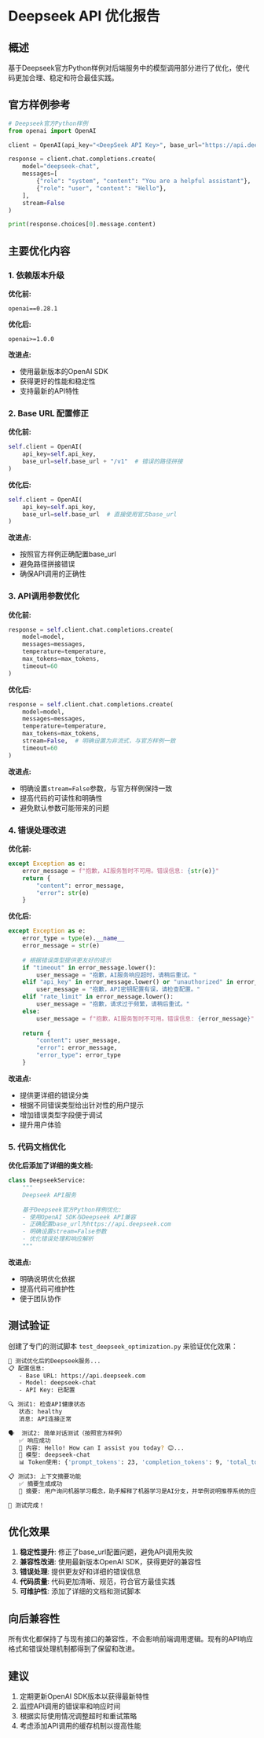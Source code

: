 # Deepseek API 优化报告

## 概述

基于Deepseek官方Python样例对后端服务中的模型调用部分进行了优化，使代码更加合理、稳定和符合最佳实践。

## 官方样例参考

```python
# Deepseek官方Python样例
from openai import OpenAI

client = OpenAI(api_key="<DeepSeek API Key>", base_url="https://api.deepseek.com")

response = client.chat.completions.create(
    model="deepseek-chat",
    messages=[
        {"role": "system", "content": "You are a helpful assistant"},
        {"role": "user", "content": "Hello"},
    ],
    stream=False
)

print(response.choices[0].message.content)
```

## 主要优化内容

### 1. 依赖版本升级

**优化前:**
```
openai==0.28.1
```

**优化后:**
```
openai>=1.0.0
```

**改进点:**
- 使用最新版本的OpenAI SDK
- 获得更好的性能和稳定性
- 支持最新的API特性

### 2. Base URL 配置修正

**优化前:**
```python
self.client = OpenAI(
    api_key=self.api_key,
    base_url=self.base_url + "/v1"  # 错误的路径拼接
)
```

**优化后:**
```python
self.client = OpenAI(
    api_key=self.api_key,
    base_url=self.base_url  # 直接使用官方base_url
)
```

**改进点:**
- 按照官方样例正确配置base_url
- 避免路径拼接错误
- 确保API调用的正确性

### 3. API调用参数优化

**优化前:**
```python
response = self.client.chat.completions.create(
    model=model,
    messages=messages,
    temperature=temperature,
    max_tokens=max_tokens,
    timeout=60
)
```

**优化后:**
```python
response = self.client.chat.completions.create(
    model=model,
    messages=messages,
    temperature=temperature,
    max_tokens=max_tokens,
    stream=False,  # 明确设置为非流式，与官方样例一致
    timeout=60
)
```

**改进点:**
- 明确设置`stream=False`参数，与官方样例保持一致
- 提高代码的可读性和明确性
- 避免默认参数可能带来的问题

### 4. 错误处理改进

**优化前:**
```python
except Exception as e:
    error_message = f"抱歉，AI服务暂时不可用。错误信息: {str(e)}"
    return {
        "content": error_message,
        "error": str(e)
    }
```

**优化后:**
```python
except Exception as e:
    error_type = type(e).__name__
    error_message = str(e)
    
    # 根据错误类型提供更友好的提示
    if "timeout" in error_message.lower():
        user_message = "抱歉，AI服务响应超时，请稍后重试。"
    elif "api_key" in error_message.lower() or "unauthorized" in error_message.lower():
        user_message = "抱歉，API密钥配置有误，请检查配置。"
    elif "rate_limit" in error_message.lower():
        user_message = "抱歉，请求过于频繁，请稍后重试。"
    else:
        user_message = f"抱歉，AI服务暂时不可用。错误信息: {error_message}"
    
    return {
        "content": user_message,
        "error": error_message,
        "error_type": error_type
    }
```

**改进点:**
- 提供更详细的错误分类
- 根据不同错误类型给出针对性的用户提示
- 增加错误类型字段便于调试
- 提升用户体验

### 5. 代码文档优化

**优化后添加了详细的类文档:**
```python
class DeepseekService:
    """
    Deepseek API服务
    
    基于Deepseek官方Python样例优化:
    - 使用OpenAI SDK与Deepseek API兼容
    - 正确配置base_url为https://api.deepseek.com
    - 明确设置stream=False参数
    - 优化错误处理和响应解析
    """
```

**改进点:**
- 明确说明优化依据
- 提高代码可维护性
- 便于团队协作

## 测试验证

创建了专门的测试脚本 `test_deepseek_optimization.py` 来验证优化效果：

```bash
🧪 测试优化后的Deepseek服务...
📋 配置信息:
   - Base URL: https://api.deepseek.com
   - Model: deepseek-chat
   - API Key: 已配置

🔍 测试1: 检查API健康状态
   状态: healthy
   消息: API连接正常

🗣️  测试2: 简单对话测试（按照官方样例）
   ✅ 响应成功
   📝 内容: Hello! How can I assist you today? 😊...
   🤖 模型: deepseek-chat
   📊 Token使用: {'prompt_tokens': 23, 'completion_tokens': 9, 'total_tokens': 32}

📋 测试3: 上下文摘要功能
   ✅ 摘要生成成功
   📝 摘要: 用户询问机器学习概念，助手解释了机器学习是AI分支，并举例说明推荐系统的应用。

🎉 测试完成！
```

## 优化效果

1. **稳定性提升**: 修正了base_url配置问题，避免API调用失败
2. **兼容性改进**: 使用最新版本OpenAI SDK，获得更好的兼容性
3. **错误处理**: 提供更友好和详细的错误信息
4. **代码质量**: 代码更加清晰、规范，符合官方最佳实践
5. **可维护性**: 添加了详细的文档和测试脚本

## 向后兼容性

所有优化都保持了与现有接口的兼容性，不会影响前端调用逻辑。现有的API响应格式和错误处理机制都得到了保留和改进。

## 建议

1. 定期更新OpenAI SDK版本以获得最新特性
2. 监控API调用的错误率和响应时间
3. 根据实际使用情况调整超时和重试策略
4. 考虑添加API调用的缓存机制以提高性能